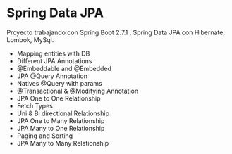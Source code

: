 # Spring Data JPA
Proyecto trabajando con Spring Boot 2.7.1 , Spring Data JPA con Hibernate, Lombok, MySql.
- Mapping entities with DB
- Different JPA Annotations
- @Embeddable and @Embedded
- JPA @Query Annotation
- Natives @Query with params
- @Transactional & @Modifying Annotation
- JPA One to One Relationship
- Fetch Types
- Uni & Bi directional Relationship
- JPA One to Many Relationship
- JPA Many to One Relationship
- Paging and Sorting
- JPA Many to Many Relationship